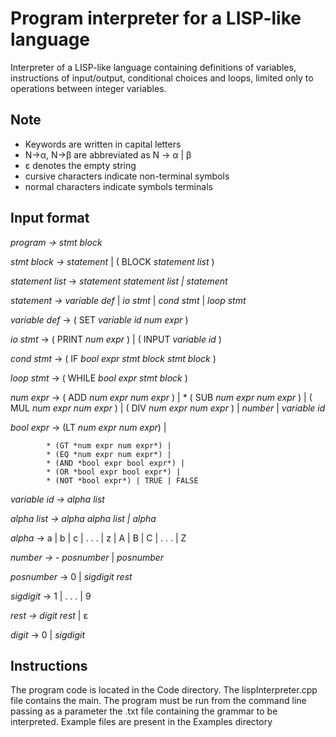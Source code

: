# Program interpreter for a LISP-like language

Interpreter of a LISP-like language containing definitions of variables, instructions of input/output, conditional choices and loops, limited only to operations between integer variables.

## Note

- Keywords are written in capital letters
- N→α, N→β are abbreviated as N → α | β
- ε denotes the empty string
- cursive characters indicate non-terminal symbols
- normal characters indicate symbols terminals

## Input format

*program → stmt block*

*stmt block → statement* | ( BLOCK *statement list* )

*statement list* → *statement statement list | statement*

*statement → variable def* | *io stmt* | *cond stmt* | *loop stmt*

*variable def* → ( SET *variable id num expr* )

*io stmt* → ( PRINT *num expr* ) | ( INPUT *variable id* )

*cond stmt* → ( IF *bool expr stmt block stmt block* )

*loop stmt* → ( WHILE *bool expr stmt block* )

*num expr* → ( ADD *num expr num expr* ) | 
           * ( SUB *num expr num expr* ) | 
             ( MUL *num expr num expr* ) | 
             ( DIV *num expr num expr* ) | 
             *number* | 
             *variable id*

*bool expr* -> (LT *num expr num expr*) |

            * (GT *num expr num expr*) | 
            * (EQ *num expr num expr*) | 
            * (AND *bool expr bool expr*) | 
            * (OR *bool expr bool expr*) | 
            * (NOT *bool expr*) | TRUE | FALSE

*variable id → alpha list*

*alpha list → alpha alpha list | alpha*

*alpha* → a | b | c | . . . | z | A | B | C | . . . | Z

*number → - posnumber* | *posnumber*

*posnumber* → 0 | *sigdigit rest*

*sigdigit* → 1 | . . . | 9

*rest → digit rest* | ε

*digit* → 0 | *sigdigit*

## Instructions

The program code is located in the Code directory. The lispInterpreter.cpp file contains the main. The program must be run from the command line passing as a parameter the .txt file containing the grammar to be interpreted. Example files are present in the Examples directory